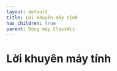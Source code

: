 ```yaml
---
layout: default
title: Lời khuyên máy tính
has_children: true
parent: Dòng máy ClassWiz
---
```


# Lời khuyên máy tính
